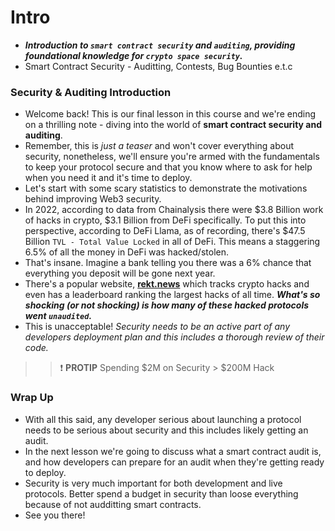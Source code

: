 # Intro
- ***Introduction to `smart contract security` and `auditing`, providing foundational knowledge for `crypto space security`.***
- Smart Contract Security - Auditting, Contests, Bug Bounties e.t.c

### Security & Auditing Introduction
- Welcome back! This is our final lesson in this course and we're ending on a thrilling note - diving into the world of **smart contract security and auditing**.
- Remember, this is _just a teaser_ and won't cover everything about security, nonetheless, we'll ensure you're armed with the fundamentals to keep your protocol secure and that you know where to ask for help when you need it and it's time to deploy.
- Let's start with some scary statistics to demonstrate the motivations behind improving Web3 security.
- In 2022, according to data from Chainalysis there were $3.8 Billion work of hacks in crypto, $3.1 Billion from DeFi specifically. To put this into perspective, according to DeFi Llama, as of recording, there's \$47.5 Billion `TVL - Total Value Locked` in all of DeFi. This means a staggering 6.5% of all the money in DeFi was hacked/stolen.
- That's insane. Imagine a bank telling you there was a 6% chance that everything you deposit will be gone next year.
- There's a popular website, **[rekt.news](https://rekt.news/)** which tracks crypto hacks and even has a leaderboard ranking the largest hacks of all time. ***What's so shocking (or not shocking) is how many of these hacked protocols went `unaudited`.***
- This is unacceptable! *Security needs to be an active part of any developers deployment plan and this includes a thorough review of their code.*

>> ❗ **PROTIP** Spending $2M on Security > $200M Hack

### Wrap Up
- With all this said, any developer serious about launching a protocol needs to be serious about security and this includes likely getting an audit.
- In the next lesson we're going to discuss what a smart contract audit is, and how developers can prepare for an audit when they're getting ready to deploy.
- Security is very much important for both development and live protocols. Better spend a budget in security than loose everything because of not audditting smart contracts.
- See you there!
